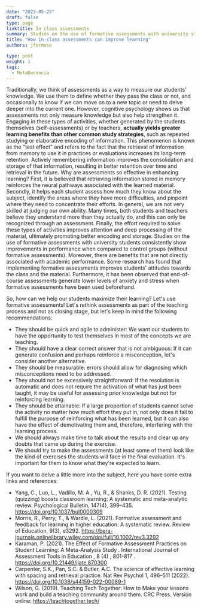 ```yaml
---
date: "2023-05-22"
draft: false
type: page
linktitle: In class assessments
summary: Studies on the use of formative assessments with university students consistently show improvements in performance.
title: "How in-class assessments can improve learning"
authors: jformoso

type: post
weight: 1
tags: 
  - MetaDocencia 
---
```


Traditionally, we think of assessments as a way to measure our students' knowledge. We use them to define whether they pass the class or not, and occasionally to know if we can move on to a new topic or need to delve deeper into the current one.
However, cognitive psychology shows us that assessments not only measure knowledge but also help strengthen it. Engaging in these types of activities, whether generated by the students themselves (self-assessments) or by teachers, **actually yields greater learning benefits than other common study strategies**, such as repeated studying or elaborative encoding of information.
This phenomenon is known as the "test effect" and refers to the fact that the retrieval of information from memory to use it in practices or evaluations increases its long-term retention. Actively remembering information improves the consolidation and storage of that information, resulting in better retention over time and retrieval in the future.
Why are assessments so effective in enhancing learning? First, it is believed that retrieving information stored in memory reinforces the neural pathways associated with the learned material. Secondly, it helps each student assess how much they know about the subject, identify the areas where they have more difficulties, and pinpoint where they need to concentrate their efforts. In general, we are not very skilled at judging our own ability. Many times, both students and teachers believe they understand more than they actually do, and this can only be recognized through an assessment. Finally, the effort required to solve these types of activities improves attention and deep processing of the material, ultimately promoting better encoding and storage. 
Studies on the use of formative assessments with university students consistently show improvements in performance when compared to control groups (without formative assessments). Moreover, there are benefits that are not directly associated with academic performance. Some research has found that implementing formative assessments improves students' attitudes towards the class and the material. Furthermore, it has been observed that end-of-course assessments generate lower levels of anxiety and stress when formative assessments have been used beforehand.

So, how can we help our students maximize their learning? Let's use formative assessments! Let's rethink assessments as part of the teaching process and not as closing stage, but let's keep in mind the following recommendations:

- They should be quick and agile to administer: We want our students to have the opportunity to test themselves in most of the concepts we are teaching.
- They should have a clear correct answer that is not ambiguous: If it can generate confusion and perhaps reinforce a misconception, let's consider another alternative.
- They should be measurable: errors should allow for diagnosing which misconceptions need to be addressed.
- They should not be excessively straightforward: If the resolution is automatic and does not require the activation of what has just been taught, it may be useful for assessing prior knowledge but not for reinforcing learning.
- They should be attainable: If a large proportion of students cannot solve the activity no matter how much effort they put in, not only does it fail to fulfill the purpose of reinforcing what has been learned, but it can also have the effect of demotivating them and, therefore, interfering with the learning process.
- We should always make time to talk about the results and clear up any doubts that came up during the exercise.
- We should try to make the assessments (at least some of them) look like the kind of exercises the students will face in the final evaluation. It's important for them to know what they're expected to learn.

If you want to delve a little more into the subject, here you have some extra links and references: 

- Yang, C., Luo, L., Vadillo, M. A., Yu, R., & Shanks, D. R. (2021). Testing (quizzing) boosts classroom learning: A systematic and meta-analytic review. Psychological Bulletin, 147(4), 399–435. https://doi.org/10.1037/bul0000309 
- Morris, R., Perry, T., & Wardle, L. (2021). Formative assessment and feedback for learning in higher education: A systematic review. Review of Education, 9(3), e3292. https://bera-journals.onlinelibrary.wiley.com/doi/full/10.1002/rev3.3292 
- Karaman, P. (2021). The Effect of Formative Assessment Practices on Student Learning: A Meta-Analysis Study . International Journal of Assessment Tools in Education , 8 (4) , 801-817 . https://doi.org/10.21449/ijate.870300
- Carpenter, S.K., Pan, S.C. & Butler, A.C. The science of effective learning with spacing and retrieval practice. Nat Rev Psychol 1, 496–511 (2022). https://doi.org/10.1038/s44159-022-00089-1
- Wilson, G. (2019). Teaching Tech Together: How to Make your lessons work and build a teaching community around them. CRC Press. Versión online: https://teachtogether.tech/ 
